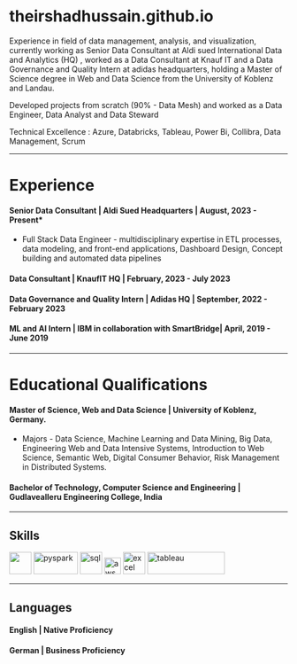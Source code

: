 # theirshadhussain.github.io

Experience in field of data management, analysis, and visualization, currently working as Senior Data Consultant at Aldi sued International Data and Analytics (HQ) , worked as a Data Consultant at Knauf IT and a Data Governance and Quality Intern at adidas headquarters, holding a Master of Science degree in Web and Data Science from the University of Koblenz and Landau.

Developed projects from scratch (90% - Data Mesh) and worked as a Data Engineer, Data Analyst and Data Steward

Technical Excellence : Azure, Databricks, Tableau, Power Bi, Collibra, Data Management, Scrum

---
# Experience

####   Senior Data Consultant | Aldi Sued Headquarters | August, 2023 - Present*
 - Full Stack Data Engineer - multidisciplinary expertise in ETL processes, data modeling, and front-end applications, Dashboard Design, Concept building and automated data pipelines

####   Data Consultant | KnaufIT  HQ | February, 2023 - July 2023  

####   Data Governance and Quality Intern | Adidas HQ | September, 2022 - February 2023

####   ML and AI Intern | IBM in collaboration with SmartBridge| April, 2019 - June 2019

---


# Educational Qualifications
####  Master of Science, Web and Data Science | University of Koblenz, Germany.
 - Majors - Data Science, Machine Learning and Data Mining, Big Data, Engineering Web and Data Intensive Systems, 
Introduction to Web Science, Semantic Web, Digital Consumer Behavior, Risk Management in Distributed Systems. 

####  Bachelor of Technology, Computer Science and Engineering | Gudlavealleru Engineering College, India 
---


## Skills

<p align='left'>
  <img src="https://upload.wikimedia.org/wikipedia/commons/c/c3/Python-logo-notext.svg" width="40" height="40">
  <img src='https://miro.medium.com/max/3128/1*sQGVLk43kXJTEw1mtJRoDw.png' alt="pyspark" width="80" height="40">
  <img src='https://upload.wikimedia.org/wikipedia/commons/8/87/Sql_data_base_with_logo.png' height='40' width='auto' alt="sql">
   <img src="https://upload.wikimedia.org/wikipedia/commons/9/93/Amazon_Web_Services_Logo.svg" alt="aws" width="auto" height="30"/>
   <img src="https://logodownload.org/wp-content/uploads/2020/04/excel-logo-0.png" alt="excel" width="40" height="40"/>
   <img src="https://d1.awsstatic.com/china/hp/partners/tableau-LOGO-new02.5c999da7245fd3cb2ad15cde4bf90d0432b626ef.png" alt="tableau" width="140" height="40"/>
  
</p>

---

## Languages

#### English | Native Proficiency
#### German | Business Proficiency 

